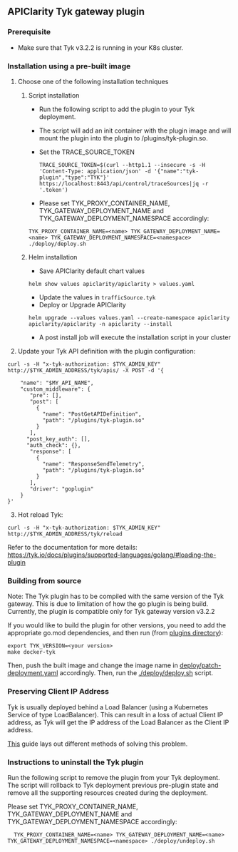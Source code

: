 ## APIClarity Tyk gateway plugin

### Prerequisite

* Make sure that Tyk v3.2.2 is running in your K8s cluster.

### Installation using a pre-built image

1. Choose one of the following installation techniques

   1. Script installation
      * Run the following script to add the plugin to your Tyk deployment.
      * The script will add an init container with the plugin image and will mount the plugin into the plugin to /plugins/tyk-plugin.so. 
      * Set the TRACE_SOURCE_TOKEN
        ```shell
        TRACE_SOURCE_TOKEN=$(curl --http1.1 --insecure -s -H 'Content-Type: application/json' -d '{"name":"tyk-plugin","type":"TYK"}' https://localhost:8443/api/control/traceSources|jq -r '.token')
        ```

      * Please set TYK_PROXY_CONTAINER_NAME, TYK_GATEWAY_DEPLOYMENT_NAME and TYK_GATEWAY_DEPLOYMENT_NAMESPACE accordingly:

       ```shell
       TYK_PROXY_CONTAINER_NAME=<name> TYK_GATEWAY_DEPLOYMENT_NAME=<name> TYK_GATEWAY_DEPLOYMENT_NAMESPACE=<namespace> ./deploy/deploy.sh
       ```

   2. Helm installation
      * Save APIClarity default chart values
       ```shell
       helm show values apiclarity/apiclarity > values.yaml
       ```
      * Update the values in `trafficSource.tyk`
      * Deploy or Upgrade APIClarity
      ```shell
      helm upgrade --values values.yaml --create-namespace apiclarity apiclarity/apiclarity -n apiclarity --install
      ```
      * A post install job will execute the installation script in your cluster

2. Update your Tyk API definition with the plugin configuration:
```shell
curl -s -H "x-tyk-authorization: $TYK_ADMIN_KEY" http://$TYK_ADMIN_ADDRESS/tyk/apis/ -X POST -d '{

    "name": "$MY_API_NAME",
    "custom_middleware": {
       "pre": [],
       "post": [
         {
           "name": "PostGetAPIDefinition",
           "path": "/plugins/tyk-plugin.so"
         }
       ],
      "post_key_auth": [],
      "auth_check": {},
       "response": [
         {
           "name": "ResponseSendTelemetry",
           "path": "/plugins/tyk-plugin.so"
         }
       ],
       "driver": "goplugin"
    }
}'

```

3. Hot reload Tyk:
```shell
curl -s -H "x-tyk-authorization: $TYK_ADMIN_KEY" http://$TYK_ADMIN_ADDRESS/tyk/reload
```

Refer to the documentation for more details:
https://tyk.io/docs/plugins/supported-languages/golang/#loading-the-plugin

### Building from source

Note: The Tyk plugin has to be compiled with the same version of the Tyk gateway.
This is due to limitation of how the go plugin is being build.
Currently, the plugin is compatible only for Tyk gateway version v3.2.2

If you would like to build the plugin for other versions, you need to add the appropriate go.mod dependencies, and then run (from [plugins directory](https://github.com/openclarity/apiclarity/tree/master/plugins)):

```shell
export TYK_VERSION=<your version>
make docker-tyk
```

Then, push the built image and change the image name in [deploy/patch-deployment.yaml](https://github.com/openclarity/apiclarity/blob/master/plugins/gateway/tyk/deploy/patch-deployment.yaml) accordingly.
Then, run the [./deploy/deploy.sh](https://github.com/openclarity/apiclarity/blob/master/plugins/gateway/tyk/deploy/deploy.sh) script.

### Preserving Client IP Address

Tyk is usually deployed behind a Load Balancer (using a Kubernetes Service of type LoadBalancer).
This can result in a loss of actual Client IP address, as Tyk will get the IP address of the Load Balancer
as the Client IP address.

[This](https://kubernetes.io/docs/tasks/access-application-cluster/create-external-load-balancer/#preserving-the-client-source-ip) guide lays out different methods of solving this problem.

### Instructions to uninstall the Tyk plugin 

Run the following script to remove the plugin from your Tyk deployment. The script will rollback to Tyk deployment previous pre-plugin state and remove all the supporting resources created during the deployment. 

  Please set TYK_PROXY_CONTAINER_NAME, TYK_GATEWAY_DEPLOYMENT_NAME and TYK_GATEWAY_DEPLOYMENT_NAMESPACE accordingly:
    
  ```shell
    TYK_PROXY_CONTAINER_NAME=<name> TYK_GATEWAY_DEPLOYMENT_NAME=<name> TYK_GATEWAY_DEPLOYMENT_NAMESPACE=<namespace> ./deploy/undeploy.sh
  ```
